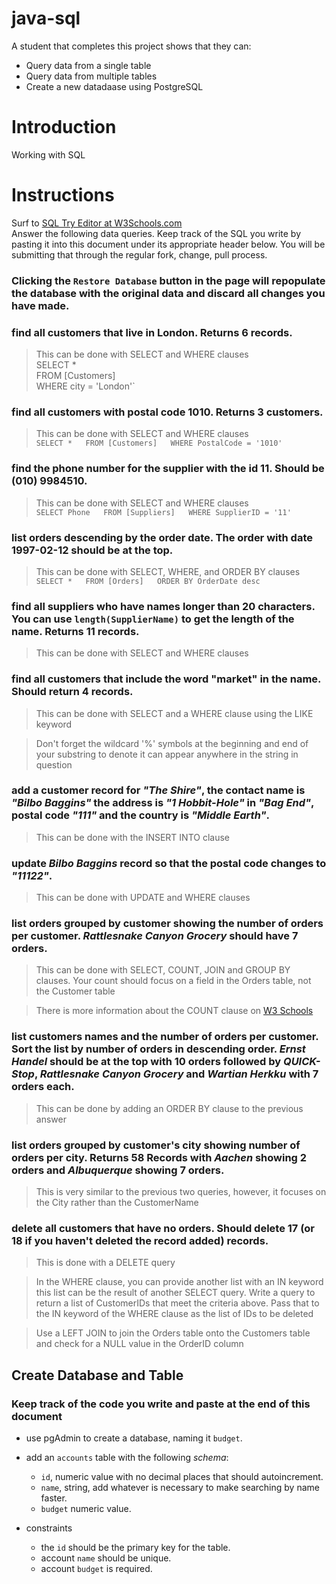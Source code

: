 # java-sql

A student that completes this project shows that they can:
* Query data from a single table
* Query data from multiple tables
* Create a new datadaase using PostgreSQL

# Introduction

Working with SQL

# Instructions

Surf to [SQL Try Editor at W3Schools.com](https://www.w3schools.com/Sql/tryit.asp?filename=trysql_select_top)  
Answer the following data queries. Keep track of the SQL you write by pasting it into this document under its appropriate header below. You will be submitting that through the regular fork, change, pull process.

### **Clicking the `Restore Database` button in the page will repopulate the database with the original data and discard all changes you have made**.

### find all customers that live in London. Returns 6 records.
> This can be done with SELECT and WHERE clauses  
    SELECT *  
    FROM [Customers]  
    WHERE city = 'London'`  

### find all customers with postal code 1010. Returns 3 customers.
> This can be done with SELECT and WHERE clauses  
    `SELECT *  
    FROM [Customers]  
    WHERE PostalCode = '1010'`  

### find the phone number for the supplier with the id 11. Should be (010) 9984510.
> This can be done with SELECT and WHERE clauses  
`SELECT Phone  
FROM [Suppliers]  
WHERE SupplierID = '11'`

### list orders descending by the order date. The order with date 1997-02-12 should be at the top.
> This can be done with SELECT, WHERE, and ORDER BY clauses  
`SELECT *  
FROM [Orders]  
ORDER BY OrderDate desc`

### find all suppliers who have names longer than 20 characters. You can use `length(SupplierName)` to get the length of the name. Returns 11 records.
> This can be done with SELECT and WHERE clauses

### find all customers that include the word "market" in the name. Should return 4 records.
> This can be done with SELECT and a WHERE clause using the LIKE keyword

> Don't forget the wildcard '%' symbols at the beginning and end of your substring to denote it can appear anywhere in the string in question

### add a customer record for _"The Shire"_, the contact name is _"Bilbo Baggins"_ the address is _"1 Hobbit-Hole"_ in _"Bag End"_, postal code _"111"_ and the country is _"Middle Earth"_.
> This can be done with the INSERT INTO clause

### update _Bilbo Baggins_ record so that the postal code changes to _"11122"_.
> This can be done with UPDATE and WHERE clauses

### list orders grouped by customer showing the number of orders per customer. _Rattlesnake Canyon Grocery_ should have 7 orders.
> This can be done with SELECT, COUNT, JOIN and GROUP BY clauses. Your count should focus on a field in the Orders table, not the Customer table

> There is more information about the COUNT clause on [W3 Schools](https://www.w3schools.com/sql/sql_count_avg_sum.asp)

### list customers names and the number of orders per customer. Sort the list by number of orders in descending order. _Ernst Handel_ should be at the top with 10 orders followed by _QUICK-Stop_, _Rattlesnake Canyon Grocery_ and _Wartian Herkku_ with 7 orders each.
> This can be done by adding an ORDER BY clause to the previous answer

### list orders grouped by customer's city showing number of orders per city. Returns 58 Records with _Aachen_ showing 2 orders and _Albuquerque_ showing 7 orders.
> This is very similar to the previous two queries, however, it focuses on the City rather than the CustomerName

### delete all customers that have no orders. Should delete 17 (or 18 if you haven't deleted the record added) records.
> This is done with a DELETE query

> In the WHERE clause, you can provide another list with an IN keyword this list can be the result of another SELECT query. Write a query to return a list of CustomerIDs that meet the criteria above. Pass that to the IN keyword of the WHERE clause as the list of IDs to be deleted
 
> Use a LEFT JOIN to join the Orders table onto the Customers table and check for a NULL value in the OrderID column

## Create Database and Table

### Keep track of the code you write and paste at the end of this document

- use pgAdmin to create a database, naming it `budget`.
- add an `accounts` table with the following _schema_:

  - `id`, numeric value with no decimal places that should autoincrement.
  - `name`, string, add whatever is necessary to make searching by name faster.
  - `budget` numeric value.

- constraints
  - the `id` should be the primary key for the table.
  - account `name` should be unique.
  - account `budget` is required.
